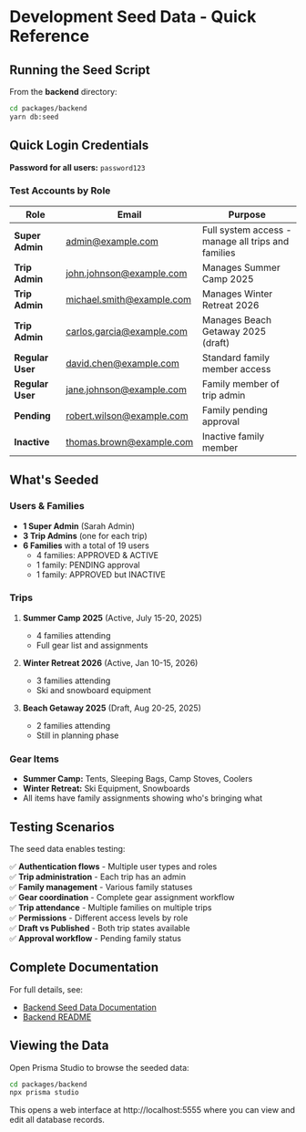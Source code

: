 # Development Seed Data - Quick Reference

## Running the Seed Script

From the **backend** directory:

```bash
cd packages/backend
yarn db:seed
```

## Quick Login Credentials

**Password for all users:** `password123`

### Test Accounts by Role

| Role | Email | Purpose |
|------|-------|---------|
| **Super Admin** | admin@example.com | Full system access - manage all trips and families |
| **Trip Admin** | john.johnson@example.com | Manages Summer Camp 2025 |
| **Trip Admin** | michael.smith@example.com | Manages Winter Retreat 2026 |
| **Trip Admin** | carlos.garcia@example.com | Manages Beach Getaway 2025 (draft) |
| **Regular User** | david.chen@example.com | Standard family member access |
| **Regular User** | jane.johnson@example.com | Family member of trip admin |
| **Pending** | robert.wilson@example.com | Family pending approval |
| **Inactive** | thomas.brown@example.com | Inactive family member |

## What's Seeded

### Users & Families
- **1 Super Admin** (Sarah Admin)
- **3 Trip Admins** (one for each trip)
- **6 Families** with a total of 19 users
  - 4 families: APPROVED & ACTIVE
  - 1 family: PENDING approval
  - 1 family: APPROVED but INACTIVE

### Trips
1. **Summer Camp 2025** (Active, July 15-20, 2025)
   - 4 families attending
   - Full gear list and assignments
   
2. **Winter Retreat 2026** (Active, Jan 10-15, 2026)
   - 3 families attending
   - Ski and snowboard equipment
   
3. **Beach Getaway 2025** (Draft, Aug 20-25, 2025)
   - 2 families attending
   - Still in planning phase

### Gear Items
- **Summer Camp:** Tents, Sleeping Bags, Camp Stoves, Coolers
- **Winter Retreat:** Ski Equipment, Snowboards
- All items have family assignments showing who's bringing what

## Testing Scenarios

The seed data enables testing:

✅ **Authentication flows** - Multiple user types and roles  
✅ **Trip administration** - Each trip has an admin  
✅ **Family management** - Various family statuses  
✅ **Gear coordination** - Complete gear assignment workflow  
✅ **Trip attendance** - Multiple families on multiple trips  
✅ **Permissions** - Different access levels by role  
✅ **Draft vs Published** - Both trip states available  
✅ **Approval workflow** - Pending family status  

## Complete Documentation

For full details, see:
- [Backend Seed Data Documentation](./packages/backend/prisma/SEED_DATA.md)
- [Backend README](./packages/backend/README.md)

## Viewing the Data

Open Prisma Studio to browse the seeded data:

```bash
cd packages/backend
npx prisma studio
```

This opens a web interface at http://localhost:5555 where you can view and edit all database records.
